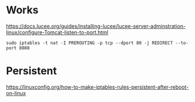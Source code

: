 # Works
https://docs.lucee.org/guides/installing-lucee/lucee-server-adminstration-linux/configure-Tomcat-listen-to-port.html

`sudo iptables -t nat -I PREROUTING -p tcp --dport 80 -j REDIRECT --to-port 8080`

# Persistent
https://linuxconfig.org/how-to-make-iptables-rules-persistent-after-reboot-on-linux
